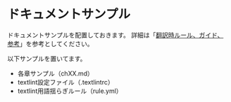 # ドキュメントサンプル

ドキュメントサンプルを配置しておきます。
詳細は「[翻訳時ルール、ガイド、参考](../manual/README.md)」を参考としてください。

以下サンプルを置いてます。

- 各章サンプル（chXX.md）
- textlint設定ファイル（.textlintrc）
- textlint用語揺らぎルール（rule.yml）

